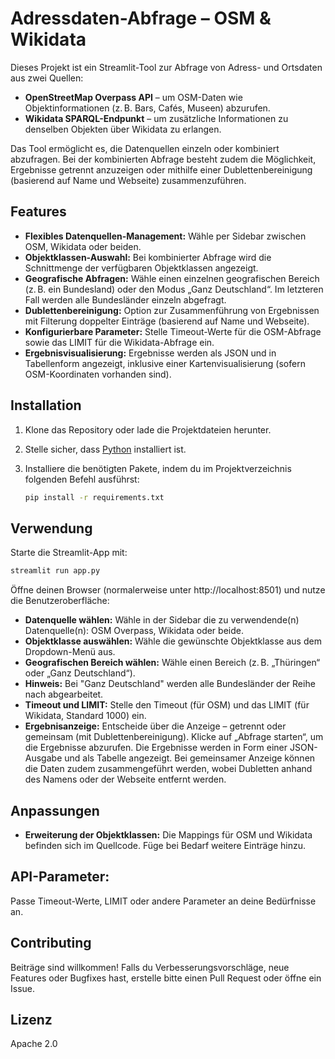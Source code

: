 # Adressdaten-Abfrage – OSM & Wikidata

Dieses Projekt ist ein Streamlit-Tool zur Abfrage von Adress- und Ortsdaten aus zwei Quellen:

- **OpenStreetMap Overpass API** – um OSM-Daten wie Objektinformationen (z. B. Bars, Cafés, Museen) abzurufen.
- **Wikidata SPARQL-Endpunkt** – um zusätzliche Informationen zu denselben Objekten über Wikidata zu erlangen.

Das Tool ermöglicht es, die Datenquellen einzeln oder kombiniert abzufragen. Bei der kombinierten Abfrage besteht zudem die Möglichkeit, Ergebnisse getrennt anzuzeigen oder mithilfe einer Dublettenbereinigung (basierend auf Name und Webseite) zusammenzuführen.

## Features

- **Flexibles Datenquellen-Management:** Wähle per Sidebar zwischen OSM, Wikidata oder beiden.
- **Objektklassen-Auswahl:** Bei kombinierter Abfrage wird die Schnittmenge der verfügbaren Objektklassen angezeigt.
- **Geografische Abfragen:** Wähle einen einzelnen geografischen Bereich (z. B. ein Bundesland) oder den Modus „Ganz Deutschland“. Im letzteren Fall werden alle Bundesländer einzeln abgefragt.
- **Dublettenbereinigung:** Option zur Zusammenführung von Ergebnissen mit Filterung doppelter Einträge (basierend auf Name und Webseite).
- **Konfigurierbare Parameter:** Stelle Timeout-Werte für die OSM-Abfrage sowie das LIMIT für die Wikidata-Abfrage ein.
- **Ergebnisvisualisierung:** Ergebnisse werden als JSON und in Tabellenform angezeigt, inklusive einer Kartenvisualisierung (sofern OSM-Koordinaten vorhanden sind).

## Installation

1. Klone das Repository oder lade die Projektdateien herunter.
2. Stelle sicher, dass [Python](https://www.python.org/) installiert ist.
3. Installiere die benötigten Pakete, indem du im Projektverzeichnis folgenden Befehl ausführst:

   ```bash
   pip install -r requirements.txt
   ```

##  Verwendung
Starte die Streamlit-App mit:

   ```bash
streamlit run app.py
   ```

Öffne deinen Browser (normalerweise unter http://localhost:8501) und nutze die Benutzeroberfläche:

- **Datenquelle wählen:** Wähle in der Sidebar die zu verwendende(n) Datenquelle(n): OSM Overpass, Wikidata oder beide.
- **Objektklasse auswählen:** Wähle die gewünschte Objektklasse aus dem Dropdown-Menü aus.
- **Geografischen Bereich wählen:** Wähle einen Bereich (z. B. „Thüringen“ oder „Ganz Deutschland“).
- **Hinweis:** Bei "Ganz Deutschland" werden alle Bundesländer der Reihe nach abgearbeitet.
- **Timeout und LIMIT:** Stelle den Timeout (für OSM) und das LIMIT (für Wikidata, Standard 1000) ein.
- **Ergebnisanzeige:** Entscheide über die Anzeige – getrennt oder gemeinsam (mit Dublettenbereinigung). Klicke auf „Abfrage starten“, um die Ergebnisse abzurufen. Die Ergebnisse werden in Form einer JSON-Ausgabe und als Tabelle angezeigt. Bei gemeinsamer Anzeige können die Daten zudem zusammengeführt werden, wobei Dubletten anhand des Namens oder der Webseite entfernt werden.

## Anpassungen
- **Erweiterung der Objektklassen:**
Die Mappings für OSM und Wikidata befinden sich im Quellcode. Füge bei Bedarf weitere Einträge hinzu.

## API-Parameter:
Passe Timeout-Werte, LIMIT oder andere Parameter an deine Bedürfnisse an.

## Contributing
Beiträge sind willkommen! Falls du Verbesserungsvorschläge, neue Features oder Bugfixes hast, erstelle bitte einen Pull Request oder öffne ein Issue.

## Lizenz
Apache 2.0

